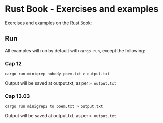 # Rust Book - Exercises and examples

Exercises and examples on the [Rust Book](https://doc.rust-lang.org/book):

## Run

All examples will run by default with `cargo run`, except the following:

### Cap 12

    cargo run minigrep nobody poem.txt > output.txt

Output will be saved at output.txt, as per `> output.txt`

### Cap 13.03

    cargo run minigrep2 to poem.txt > output.txt

Output will be saved at output.txt, as per `> output.txt`
